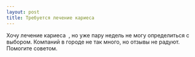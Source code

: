 ```yaml
---
layout: post 
title: Требуется лечение кариеса ‌ ‌ 
--- 
```

Хочу лечение кариеса ‌ ‌, но уже пару недель не могу определиться с выбором. Компаний в городе не так много, но отзывы не радуют. Помогите советом.